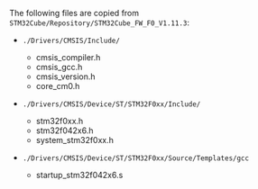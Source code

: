 The following files are copied from `STM32Cube/Repository/STM32Cube_FW_F0_V1.11.3`:

- `./Drivers/CMSIS/Include/`
  - cmsis_compiler.h
  - cmsis_gcc.h
  - cmsis_version.h
  - core_cm0.h

- `./Drivers/CMSIS/Device/ST/STM32F0xx/Include/`
  - stm32f0xx.h
  - stm32f042x6.h
  - system_stm32f0xx.h

- `./Drivers/CMSIS/Device/ST/STM32F0xx/Source/Templates/gcc`
  - startup_stm32f042x6.s

